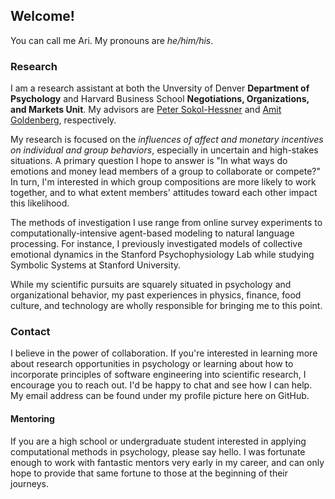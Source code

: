 ## Welcome!

You can call me Ari. My pronouns are _he/him/his_.

### Research

I am a research assistant at both the Unversity of Denver **Department of
Psychology** and Harvard Business School **Negotiations, Organizations, and 
Markets Unit**. My advisors are [Peter Sokol-Hessner](http://www.sokolhessnerlab.com/) 
and [Amit Goldenberg](https://amitgoldenberg.com/), respectively. 

My research is focused on the _influences of affect and monetary incentives on individual 
and group behaviors_, especially in uncertain and high-stakes situations.
A primary question I hope to answer is "In what ways do emotions and money
lead members of a group to collaborate or compete?" In turn, I'm interested in
which group compositions are more likely to work together, and to what
extent members' attitudes toward each other impact this likelihood.

The methods of investigation I use range from online survey experiments to
computationally-intensive agent-based modeling to natural language processing.
For instance, I previously investigated models of collective emotional 
dynamics in the Stanford Psychophysiology Lab while 
studying Symbolic Systems at Stanford University.

While my scientific pursuits are squarely situated in psychology and
organizational behavior, my past experiences in physics, finance, food culture, 
and technology are wholly responsible for bringing me to this point.

### Contact

I believe in the power of collaboration. If you're interested in
learning more about research opportunities in psychology or 
learning about how to incorporate principles of software engineering 
into scientific research, I encourage you to reach out. I'd be happy to chat 
and see how I can help. My email address can be found under my profile 
picture here on GitHub.

#### Mentoring

If you are a high school or undergraduate student interested in applying computational
methods in psychology, please say hello. I was fortunate enough to work with
fantastic mentors very early in my career, and can only hope to provide that
same fortune to those at the beginning of their journeys.

<!--
**aridyckovsky/aridyckovsky** is a ✨ _special_ ✨ repository because its `README.md` (this file) appears on your GitHub profile.

Here are some ideas to get you started:

- 🔭 I’m currently working on ...
- 🌱 I’m currently learning ...
- 👯 I’m looking to collaborate on ...
- 🤔 I’m looking for help with ...
- 💬 Ask me about ...
- 📫 How to reach me: ...
- 😄 Pronouns: ...
- ⚡ Fun fact: ...
-->

